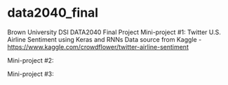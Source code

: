 # data2040_final
Brown University DSI DATA2040 Final Project
Mini-project #1: Twitter U.S. Airline Sentiment using Keras and RNNs
Data source from Kaggle - https://www.kaggle.com/crowdflower/twitter-airline-sentiment

Mini-project #2:

Mini-project #3:
